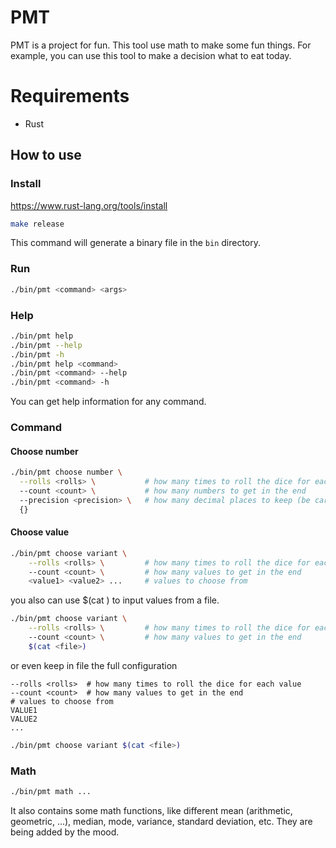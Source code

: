 # PMT
PMT is a project for fun. 
This tool use math to make some fun things.
For example, you can use this tool to make a decision
what to eat today.

# Requirements
- Rust

## How to use
### Install
https://www.rust-lang.org/tools/install
```bash
make release
```
This command will generate a binary file in the `bin` directory.

### Run
```bash
./bin/pmt <command> <args>
```

### Help
```bash
./bin/pmt help
./bin/pmt --help
./bin/pmt -h
./bin/pmt help <command>
./bin/pmt <command> --help
./bin/pmt <command> -h
```
You can get help information for any command. 

### Command
#### Choose number
```bash
./bin/pmt choose number \
  --rolls <rolls> \           # how many times to roll the dice for each number
  --count <count> \           # how many numbers to get in the end
  --precision <precision> \   # how many decimal places to keep (be careful, it may cause performance issue)
  {}
```

#### Choose value
```bash
./bin/pmt choose variant \
    --rolls <rolls> \         # how many times to roll the dice for each value
    --count <count> \         # how many values to get in the end
    <value1> <value2> ...     # values to choose from
```

you also can use $(cat <file>) to input values from a file.
```bash
./bin/pmt choose variant \
    --rolls <rolls> \         # how many times to roll the dice for each value
    --count <count> \         # how many values to get in the end
    $(cat <file>)
```

or even keep in file the full configuration
```file
--rolls <rolls>  # how many times to roll the dice for each value
--count <count>  # how many values to get in the end
# values to choose from
VALUE1 
VALUE2 
...         
```
```bash
./bin/pmt choose variant $(cat <file>)
```

### Math
```bash
./bin/pmt math ...
```

It also contains some math functions, like 
different mean (arithmetic, geometric, ...), 
median, mode, variance, standard deviation, etc.
They are being added by the mood.